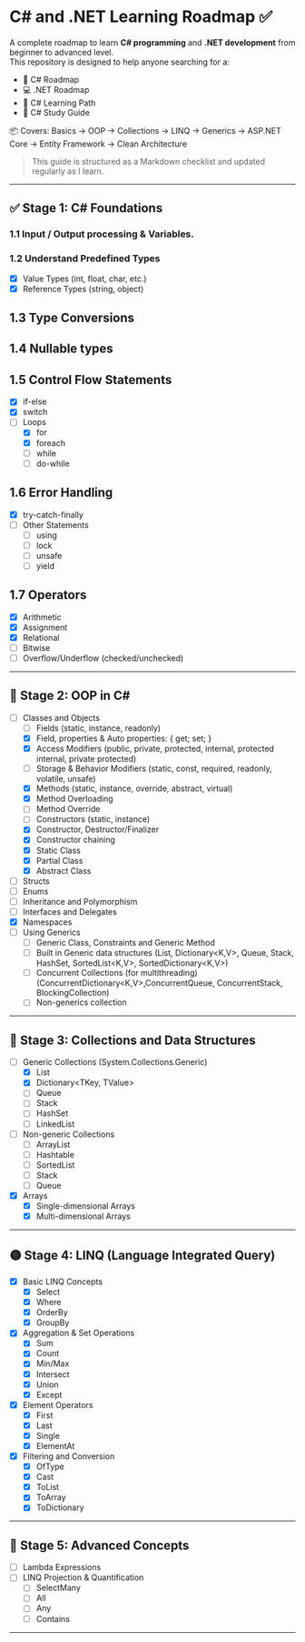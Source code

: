 # C# and .NET Learning Roadmap ✅

A complete roadmap to learn **C# programming** and **.NET development** from beginner to advanced level.  
This repository is designed to help anyone searching for a:

- 🚀 C# Roadmap
- 💻 .NET Roadmap
- 📘 C# Learning Path
- 🧠 C# Study Guide

📦 Covers: Basics → OOP → Collections → LINQ → Generics → ASP.NET Core → Entity Framework → Clean Architecture

> This guide is structured as a Markdown checklist and updated regularly as I learn.  

---

## ✅ Stage 1: C# Foundations
  ### 1.1 Input / Output processing & Variables.
  ### 1.2 Understand Predefined Types
  - [X] Value Types (int, float, char, etc.)
  - [X] Reference Types (string, object)
  
  ## 1.3 Type Conversions
  ## 1.4 Nullable types
  ## 1.5 Control Flow Statements
  - [X] if-else
  - [X] switch
- [ ] Loops
  - [X] for
  - [X] foreach
  - [ ] while
  - [ ] do-while
 ## 1.6 Error Handling
  - [X] try-catch-finally
- [ ] Other Statements
  - [ ] using
  - [ ] lock
  - [ ] unsafe
  - [ ] yield
 ## 1.7 Operators
  - [X] Arithmetic
  - [X] Assignment
  - [X] Relational
  - [ ] Bitwise
  - [ ] Overflow/Underflow (checked/unchecked)

---

## 🔷 Stage 2: OOP in C#

- [ ] Classes and Objects
  - [ ] Fields (static, instance, readonly)
  - [X] Field, properties & Auto properties: { get; set; }
  - [X] Access Modifiers (public, private, protected, internal, protected internal, private protected)
  - [ ] Storage & Behavior Modifiers (static, const, required, readonly, volatile, unsafe)
  - [X] Methods (static, instance, override, abstract, virtual)
  - [X] Method Overloading
  - [ ] Method Override
  - [ ] Constructors (static, instance)
  - [X] Constructor, Destructor/Finalizer
  - [X] Constructor chaining
  - [X] Static Class
  - [X] Partial Class
  - [X] Abstract Class
- [ ] Structs
- [ ] Enums
- [ ] Inheritance and Polymorphism
- [ ] Interfaces and Delegates
- [X] Namespaces
- [ ] Using Generics
  - [ ] Generic Class, Constraints and  Generic Method
  - [ ] Built in Generic data structures (List<T>, Dictionary<K,V>, Queue<T>, Stack<T>, HashSet<T>, SortedList<K,V>, SortedDictionary<K,V>)
  - [ ] Concurrent Collections (for multithreading) (ConcurrentDictionary<K,V>,ConcurrentQueue<T>, ConcurrentStack<T>, BlockingCollection<T>)
  - [ ] Non-generics collection

---

## 🔶 Stage 3: Collections and Data Structures

- [ ] Generic Collections (System.Collections.Generic)
  - [X] List<T>
  - [X] Dictionary<TKey, TValue>
  - [ ] Queue<T>
  - [ ] Stack<T>
  - [ ] HashSet<T>
  - [ ] LinkedList<T>
- [ ] Non-generic Collections
  - [ ] ArrayList
  - [ ] Hashtable
  - [ ] SortedList
  - [ ] Stack
  - [ ] Queue
- [X] Arrays
  - [X] Single-dimensional Arrays
  - [X] Multi-dimensional Arrays

---

## 🟡 Stage 4: LINQ (Language Integrated Query)

- [X] Basic LINQ Concepts
  - [X] Select
  - [X] Where
  - [X] OrderBy
  - [X] GroupBy
- [X] Aggregation & Set Operations
  - [X] Sum
  - [X] Count
  - [X] Min/Max
  - [X] Intersect
  - [X] Union
  - [X] Except
- [X] Element Operators
  - [X] First
  - [X] Last
  - [X] Single
  - [X] ElementAt
- [X] Filtering and Conversion
  - [X] OfType
  - [X] Cast
  - [X] ToList
  - [X] ToArray
  - [X] ToDictionary

---

## 🔴 Stage 5: Advanced Concepts

- [ ] Lambda Expressions
- [ ] LINQ Projection & Quantification
  - [ ] SelectMany
  - [ ] All
  - [ ] Any
  - [ ] Contains

---
